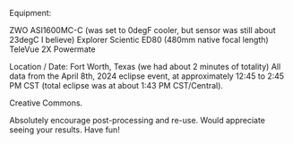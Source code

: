Equipment:

ZWO ASI1600MC-C  (was set to 0degF cooler, but sensor was still about 23degC I believe)
Explorer Scientic ED80  (480mm native focal length)
TeleVue 2X Powermate

Location / Date:
Fort Worth, Texas (we had about 2 minutes of totality)
All data from the April 8th, 2024 eclipse event, at approximately 12:45 to 2:45 PM CST (total eclipse was at about 1:43 PM CST/Central).


Creative Commons.

Absolutely encourage post-processing and re-use.  Would appreciate seeing your results.  Have fun!
